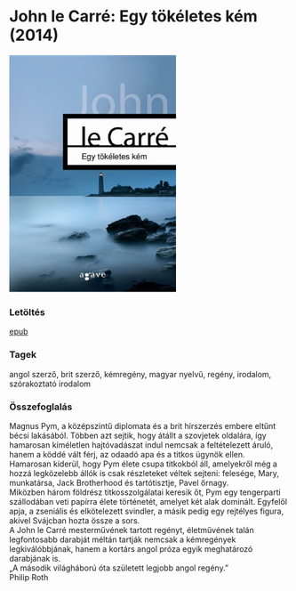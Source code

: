 # <a name="id_1000">John le Carré: Egy tökéletes kém (2014)</a>
<img src="https://github.com/BercziSandor/calibre_lib/raw/main/John%20le%20Carre/Egy%20tokeletes%20kem%20%281000%29/cover.jpg" alt="cover" width="300"/>

### Letöltés
[epub](https://github.com/BercziSandor/calibre_lib/raw/main/John%20le%20Carre/Egy%20tokeletes%20kem%20%281000%29/Egy%20tokeletes%20kem%20-%20John%20le%20Carre.epub)

### Tagek
angol szerző, brit szerző, kémregény, magyar nyelvű, regény, irodalom, szórakoztató irodalom

### Összefoglalás
<div>
<p>Magnus ​Pym, a középszintű diplomata és a brit hírszerzés embere eltűnt bécsi lakásából. Többen azt sejtik, hogy átállt a szovjetek oldalára, így hamarosan kíméletlen hajtóvadászat indul nemcsak a feltételezett áruló, hanem a köddé vált férj, az odaadó apa és a titkos ügynök ellen. <br>Hamarosan kiderül, hogy Pym élete csupa titkokból áll, amelyekről még a hozzá legközelebb állók is csak részleteket véltek sejteni: felesége, Mary, munkatársa, Jack Brotherhood és tartótisztje, Pavel őrnagy.<br>Miközben három földrész titkosszolgálatai keresik őt, Pym egy tengerparti szállodában veti papírra élete történetét, amelyet két alak dominált. Egyfelől apja, a zseniális és elkötelezett svindler, a másik pedig egy rejtélyes figura, akivel Svájcban hozta össze a sors.<br>A John le Carré mesterművének tartott regényt, életművének talán legfontosabb darabját méltán tartják nemcsak a kémregények legkiválóbbjának, hanem a kortárs angol próza egyik meghatározó darabjának is.<br>„A második világháború óta született legjobb angol regény.”<br>Philip Roth</p></div>


